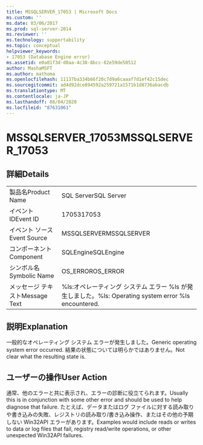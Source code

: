 ```yaml
---
title: MSSQLSERVER_17053 | Microsoft Docs
ms.custom: ''
ms.date: 03/06/2017
ms.prod: sql-server-2014
ms.reviewer: ''
ms.technology: supportability
ms.topic: conceptual
helpviewer_keywords:
- 17053 (Database Engine error)
ms.assetid: e0a01f3d-d0aa-4c38-8bcc-82e59de50512
author: MashaMSFT
ms.author: mathoma
ms.openlocfilehash: 11137ba334b66f20c7d9a6caaaf7d1ef42c15dec
ms.sourcegitcommit: ad4d92dce894592a259721a1571b1d8736abacdb
ms.translationtype: MT
ms.contentlocale: ja-JP
ms.lasthandoff: 08/04/2020
ms.locfileid: "87631061"
---
```

# <a name="mssqlserver_17053"></a><span data-ttu-id="81348-102">MSSQLSERVER_17053</span><span class="sxs-lookup"><span data-stu-id="81348-102">MSSQLSERVER_17053</span></span>
    
## <a name="details"></a><span data-ttu-id="81348-103">詳細</span><span class="sxs-lookup"><span data-stu-id="81348-103">Details</span></span>  
  
|||  
|-|-|  
|<span data-ttu-id="81348-104">製品名</span><span class="sxs-lookup"><span data-stu-id="81348-104">Product Name</span></span>|<span data-ttu-id="81348-105">SQL Server</span><span class="sxs-lookup"><span data-stu-id="81348-105">SQL Server</span></span>|  
|<span data-ttu-id="81348-106">イベント ID</span><span class="sxs-lookup"><span data-stu-id="81348-106">Event ID</span></span>|<span data-ttu-id="81348-107">17053</span><span class="sxs-lookup"><span data-stu-id="81348-107">17053</span></span>|  
|<span data-ttu-id="81348-108">イベント ソース</span><span class="sxs-lookup"><span data-stu-id="81348-108">Event Source</span></span>|<span data-ttu-id="81348-109">MSSQLSERVER</span><span class="sxs-lookup"><span data-stu-id="81348-109">MSSQLSERVER</span></span>|  
|<span data-ttu-id="81348-110">コンポーネント</span><span class="sxs-lookup"><span data-stu-id="81348-110">Component</span></span>|<span data-ttu-id="81348-111">SQLEngine</span><span class="sxs-lookup"><span data-stu-id="81348-111">SQLEngine</span></span>|  
|<span data-ttu-id="81348-112">シンボル名</span><span class="sxs-lookup"><span data-stu-id="81348-112">Symbolic Name</span></span>|<span data-ttu-id="81348-113">OS_ERROR</span><span class="sxs-lookup"><span data-stu-id="81348-113">OS_ERROR</span></span>|  
|<span data-ttu-id="81348-114">メッセージ テキスト</span><span class="sxs-lookup"><span data-stu-id="81348-114">Message Text</span></span>|<span data-ttu-id="81348-115">%ls:オペレーティング システム エラー %ls が発生しました。</span><span class="sxs-lookup"><span data-stu-id="81348-115">%ls: Operating system error %ls encountered.</span></span>|  
  
## <a name="explanation"></a><span data-ttu-id="81348-116">説明</span><span class="sxs-lookup"><span data-stu-id="81348-116">Explanation</span></span>  
 <span data-ttu-id="81348-117">一般的なオペレーティング システム エラーが発生しました。</span><span class="sxs-lookup"><span data-stu-id="81348-117">Generic operating system error occurred.</span></span>  <span data-ttu-id="81348-118">結果の状態については明らかではありません。</span><span class="sxs-lookup"><span data-stu-id="81348-118">Not clear what the resulting state is.</span></span>  
  
## <a name="user-action"></a><span data-ttu-id="81348-119">ユーザーの操作</span><span class="sxs-lookup"><span data-stu-id="81348-119">User Action</span></span>  
 <span data-ttu-id="81348-120">通常、他のエラーと共に表示され、エラーの診断に役立てられます。</span><span class="sxs-lookup"><span data-stu-id="81348-120">Usually this is in conjunction with some other error and should be used to help diagnose that failure.</span></span> <span data-ttu-id="81348-121">たとえば、データまたはログ ファイルに対する読み取りや書き込みの失敗、レジストリの読み取り/書き込み操作、またはその他の予期しない Win32API エラーがあります。</span><span class="sxs-lookup"><span data-stu-id="81348-121">Examples would include reads or writes to data or log files that fail, registry read/write operations, or other unexpected Win32API failures.</span></span>  
  
  
